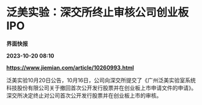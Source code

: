 # 泛美实验：深交所终止审核公司创业板IPO
**界面快报**

**2023-10-20 08:10**

**https://www.jiemian.com/article/10260993.html**

泛美实验10月20日公告，10月16日，公司向深交所提交了《广州泛美实验室系统科技股份有限公司关于撤回首次公开发行股票并在创业板上市申请文件的申请》。 深交所决定终止对公司首次公开发行股票并在创业板上市的审核。
